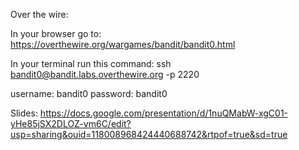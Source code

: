 Over the wire:

In your browser go to: https://overthewire.org/wargames/bandit/bandit0.html

In your terminal run this command: ssh bandit0@bandit.labs.overthewire.org -p 2220

username: bandit0 password: bandit0 


Slides: 
https://docs.google.com/presentation/d/1nuQMabW-xgC01-yHe85jSX2DLOZ-vm6C/edit?usp=sharing&ouid=118008968424440688742&rtpof=true&sd=true

